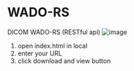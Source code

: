 # WADO-RS
DICOM WADO-RS (RESTful api) 
![image](https://user-images.githubusercontent.com/44565579/113367574-4ca29400-9397-11eb-8d2c-1542c9f0fcf3.png)

1. open index.html in local
2. enter your URL
3. click download and view button
